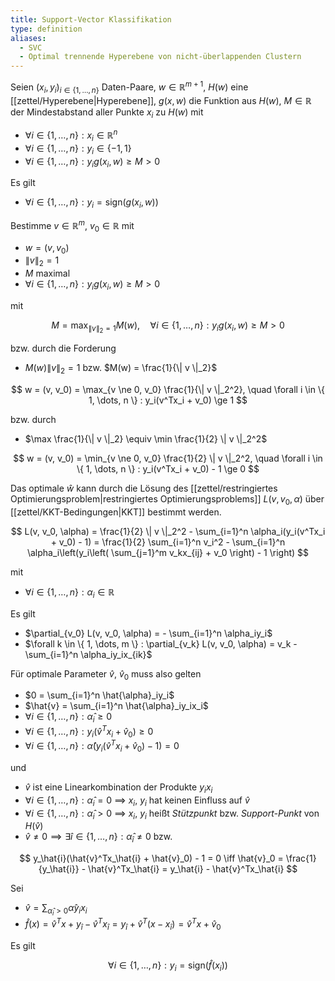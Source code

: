 ```yaml
---
title: Support-Vector Klassifikation
type: definition
aliases:
  - SVC
  - Optimal trennende Hyperebene von nicht-überlappenden Clustern
---
```


Seien $(x_i, y_i)_{i \in \{ 1, \dots, n \}}$ Daten-Paare, $w \in \mathbb{R}^{m+1}$, $H(w)$ eine [[zettel/Hyperebene|Hyperebene]], $g(x, w)$ die Funktion aus $H(w)$, $M \in \mathbb{R}$ der Mindestabstand aller Punkte $x_i$ zu $H(w)$ mit
- $\forall i \in \{ 1, \dots, n \} : x_i \in \mathbb{R}^n$
- $\forall i \in \{ 1, \dots, n \} : y_i \in \{ -1, 1 \}$
- $\forall i \in \{ 1, \dots, n \} : y_ig(x_i, w) \ge M \gt 0$

Es gilt
- $\forall i \in \{ 1, \dots, n \} : y_i = \text{sign}(g(x_i, w))$

Bestimme $v \in \mathbb{R}^m$, $v_0 \in \mathbb{R}$ mit
- $w = (v, v_0)$
- $\| v \|_2 = 1$
- $M$ maximal
- $\forall i \in \{ 1, \dots, n \} : y_ig(x_i, w) \ge M \gt 0$

mit

$$
	M = \max_{\| v \|_2 = 1} M(w), \quad \forall i \in \{ 1, \dots, n \} : y_ig(x_i, w) \ge M \gt 0
$$

bzw. durch die Forderung
- $M(w) \| v \|_2 = 1$ bzw. $M(w) = \frac{1}{\| v \|_2}$

$$
	w = (v, v_0) = \max_{v \ne 0, v_0} \frac{1}{\| v \|_2^2}, \quad \forall i \in \{ 1, \dots, n \} : y_i(v^Tx_i + v_0) \ge 1
$$

bzw. durch
- $\max \frac{1}{\| v \|_2} \equiv \min \frac{1}{2} \| v \|_2^2$

$$
	w = (v, v_0) = \min_{v \ne 0, v_0} \frac{1}{2} \| v \|_2^2, \quad \forall i \in \{ 1, \dots, n \} : y_i(v^Tx_i + v_0) - 1 \ge 0
$$

Das optimale $\hat{w}$ kann durch die Lösung des [[zettel/restringiertes Optimierungsproblem|restringiertes Optimierungsproblems]] $L(v, v_0, \alpha)$ über [[zettel/KKT-Bedingungen|KKT]] bestimmt werden.

$$
	L(v, v_0, \alpha) = \frac{1}{2} \| v \|_2^2 - \sum_{i=1}^n \alpha_i(y_i(v^Tx_i + v_0) - 1) = \frac{1}{2} \sum_{i=1}^n v_i^2 - \sum_{i=1}^n \alpha_i\left(y_i\left( \sum_{j=1}^m v_kx_{ij} + v_0 \right) - 1 \right)
$$

mit
- $\forall i \in \{ 1, \dots, n \} : \alpha_i \in \mathbb{R}$

Es gilt
- $\partial_{v_0} L(v, v_0, \alpha) = - \sum_{i=1}^n \alpha_iy_i$
- $\forall k \in \{ 1, \dots, m \} : \partial_{v_k} L(v, v_0, \alpha) = v_k - \sum_{i=1}^n \alpha_iy_ix_{ik}$

Für optimale Parameter $\hat{v}$, $\hat{v}_0$ muss also gelten
- $0 = \sum_{i=1}^n \hat{\alpha}_iy_i$
- $\hat{v} = \sum_{i=1}^n \hat{\alpha}_iy_ix_i$
- $\forall i \in \{ 1, \dots, n \} : \hat{\alpha}_i \ge 0$
- $\forall i \in \{ 1, \dots, n \} : y_i(\hat{v}^Tx_i + \hat{v}_0) \ge 0$
- $\forall i \in \{ 1, \dots, n \} : \hat{\alpha}(y_i(\hat{v}^Tx_i + \hat{v}_0) - 1) = 0$

und
- $\hat{v}$ ist eine Linearkombination der Produkte $y_ix_i$
- $\forall i \in \{ 1, \dots, n \} : \hat{\alpha}_i = 0$ $\implies$ $x_i$, $y_i$ hat keinen Einfluss auf $\hat{v}$
- $\forall i \in \{ 1, \dots, n \} : \hat{\alpha}_i \gt 0$ $\implies$ $x_i$, $y_i$ heißt *Stützpunkt* bzw. *Support-Punkt* von $H(\hat{v})$
- $\hat{v} \ne 0 \implies \exists \hat{i} \in \{ 1, \dots, n \} : \hat{\alpha}_\hat{i} \ne 0$ bzw.

$$
	y_\hat{i}(\hat{v}^Tx_\hat{i} + \hat{v}_0) - 1 = 0 \iff \hat{v}_0 = \frac{1}{y_\hat{i}} - \hat{v}^Tx_\hat{i} = y_\hat{i} - \hat{v}^Tx_\hat{i}
$$

Sei
- $\hat{v} = \sum_{\hat{\alpha}_i \gt 0} \hat{\alpha}y_ix_i$
- $\hat{f}(x) = \hat{v}^Tx + y_\hat{i} - \hat{v}^Tx_\hat{i} = y_\hat{i} + \hat{v}^T(x - x_\hat{i}) = \hat{v}^Tx + \hat{v}_0$

Es gilt

$$
	\forall i \in \{ 1, \dots, n \} : y_i = \text{sign}(\hat{f}(x_i))
$$